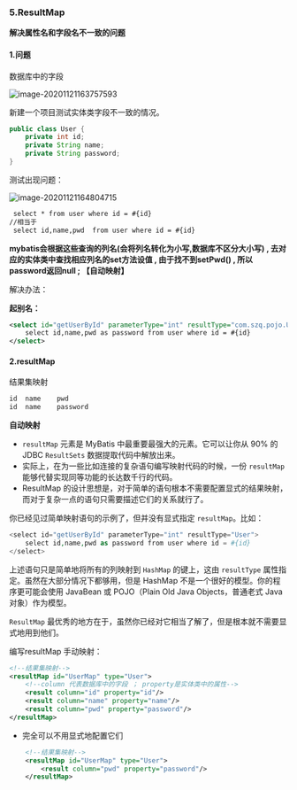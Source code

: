### 5.ResultMap

**解决属性名和字段名不一致的问题**

#### 1.问题

数据库中的字段

![image-20201121163757593](https://gitee.com/sunnyzq/my-image-hosting-service/raw/master/img//image-20201121163757593.png)

新建一个项目测试实体类字段不一致的情况。

```java
public class User {
    private int id;
    private String name;
    private String password;
}
```

测试出现问题：

![image-20201121164804715](https://gitee.com/sunnyzq/my-image-hosting-service/raw/master/img//image-20201121164804715.png)

```xml
 select * from user where id = #{id}
//相当于
 select id,name,pwd  from user where id = #{id}
```

**mybatis会根据这些查询的列名(会将列名转化为小写,数据库不区分大小写) , 去对应的实体类中查找相应列名的set方法设值 , 由于找不到setPwd() , 所以password返回null ; 【自动映射】**



解决办法：

**起别名：**

```xml
<select id="getUserById" parameterType="int" resultType="com.szq.pojo.User">
    select id,name,pwd as password from user where id = #{id}
</select>
```

#### 2.resultMap

结果集映射

```xml
id	name	pwd
id	name	password
```

**自动映射**

- `resultMap` 元素是 MyBatis 中最重要最强大的元素。它可以让你从 90% 的 JDBC `ResultSets` 数据提取代码中解放出来。
- 实际上，在为一些比如连接的复杂语句编写映射代码的时候，一份 `resultMap` 能够代替实现同等功能的长达数千行的代码。
- ResultMap 的设计思想是，对于简单的语句根本不需要配置显式的结果映射，而对于复杂一点的语句只需要描述它们的关系就行了。

你已经见过简单映射语句的示例了，但并没有显式指定 `resultMap`。比如：

```php
<select id="getUserById" parameterType="int" resultType="User">
    select id,name,pwd as password from user where id = #{id}
</select>
```

上述语句只是简单地将所有的列映射到 `HashMap` 的键上，这由 `resultType` 属性指定。虽然在大部分情况下都够用，但是 HashMap 不是一个很好的模型。你的程序更可能会使用 JavaBean 或 POJO（Plain Old Java Objects，普通老式 Java 对象）作为模型。

`ResultMap` 最优秀的地方在于，虽然你已经对它相当了解了，但是根本就不需要显式地用到他们。

编写resultMap 手动映射：

```xml
<!--结果集映射-->
<resultMap id="UserMap" type="User">
    <!--column 代表数据库中的字段 ； property是实体类中的属性-->
    <result column="id" property="id"/>
    <result column="name" property="name"/>
    <result column="pwd" property="password"/>
</resultMap>
```

- 完全可以不用显式地配置它们

```xml
    <!--结果集映射-->
    <resultMap id="UserMap" type="User">
        <result column="pwd" property="password"/>
    </resultMap>
```

